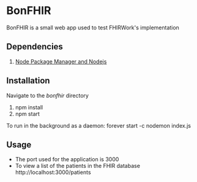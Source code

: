 # BonFHIR

BonFHIR is a small web app used to test FHIRWork's implementation

## Dependencies
1. [Node Package Manager and Nodejs](https://www.npmjs.com/get-npm)

## Installation
Navigate to the _bonfhir_ directory
1. npm install
2. npm start

To run in the background as a daemon:
forever start -c nodemon index.js

## Usage
- The port used for the application is 3000
- To view a list of the patients in the FHIR database http://localhost:3000/patients
